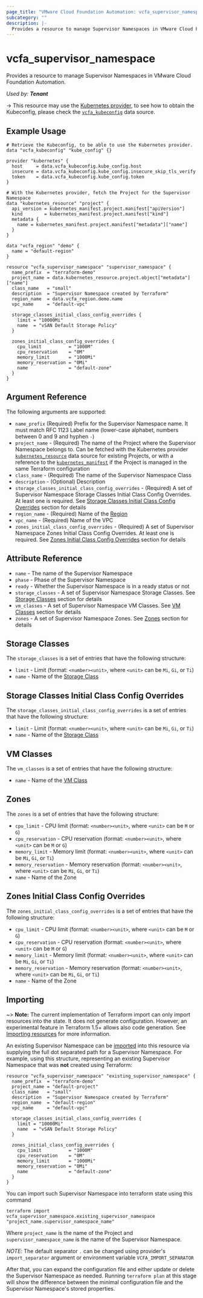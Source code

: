 ```yaml
---
page_title: "VMware Cloud Foundation Automation: vcfa_supervisor_namespace"
subcategory: ""
description: |-
  Provides a resource to manage Supervisor Namespaces in VMware Cloud Foundation Automation.
---
```


# vcfa_supervisor_namespace

Provides a resource to manage Supervisor Namespaces in VMware Cloud Foundation Automation.

_Used by: **Tenant**_

-> This resource may use the [Kubernetes provider](https://registry.terraform.io/providers/hashicorp/kubernetes),
to see how to obtain the Kubeconfig, please check the [`vcfa_kubeconfig`](/providers/vmware/vcfa/latest/docs/data-sources/kubeconfig) data source.

## Example Usage

```hcl
# Retrieve the Kubeconfig, to be able to use the Kubernetes provider.
data "vcfa_kubeconfig" "kube_config" {}

provider "kubernetes" {
  host     = data.vcfa_kubeconfig.kube_config.host
  insecure = data.vcfa_kubeconfig.kube_config.insecure_skip_tls_verify
  token    = data.vcfa_kubeconfig.kube_config.token
}

# With the Kubernetes provider, fetch the Project for the Supervisor Namespace
data "kubernetes_resource" "project" {
  api_version = kubernetes_manifest.project.manifest["apiVersion"]
  kind        = kubernetes_manifest.project.manifest["kind"]
  metadata {
    name = kubernetes_manifest.project.manifest["metadata"]["name"]
  }
}

data "vcfa_region" "demo" {
  name = "default-region"
}

resource "vcfa_supervisor_namespace" "supervisor_namespace" {
  name_prefix  = "terraform-demo"
  project_name = data.kubernetes_resource.project.object["metadata"]["name"]
  class_name   = "small"
  description  = "Supervisor Namespace created by Terraform"
  region_name  = data.vcfa_region.demo.name
  vpc_name     = "default-vpc"

  storage_classes_initial_class_config_overrides {
    limit = "10000Mi"
    name  = "vSAN Default Storage Policy"
  }

  zones_initial_class_config_overrides {
    cpu_limit          = "1000M"
    cpu_reservation    = "0M"
    memory_limit       = "1000Mi"
    memory_reservation = "0Mi"
    name               = "default-zone"
  }
}
```

## Argument Reference

The following arguments are supported:

- `name_prefix` (Required) Prefix for the Supervisor Namespace name. It must match RFC 1123 Label name (lower-case alphabet,
  numbers between 0 and 9 and hyphen `-`)
- `project_name` - (Required) The name of the Project where the Supervisor Namespace belongs to. Can be fetched
  with the Kubernetes provider [`kubernetes_resource`](https://registry.terraform.io/providers/hashicorp/kubernetes/latest/docs/data-sources/resource) data source
  for existing Projects, or with a reference to the [`kubernetes_manifest`](https://registry.terraform.io/providers/hashicorp/kubernetes/latest/docs/resources/manifest)
  if the Project is managed in the same Terraform configuration
- `class_name` - (Required) The name of the Supervisor Namespace Class
- `description` - (Optional) Description
- `storage_classes_initial_class_config_overrides` - (Required) A set of Supervisor Namespace Storage Classes Initial Class Config Overrides. At least one is required. See [Storage Classes Initial Class Config Overrides](#storage-classes-initial-class-config-overrides) section for details
- `region_name` - (Required) Name of the [Region](/providers/vmware/vcfa/latest/docs/data-sources/region)
- `vpc_name` - (Required) Name of the VPC
- `zones_initial_class_config_overrides` - (Required) A set of Supervisor Namespace Zones Initial Class Config Overrides. At least one is required. See [Zones Initial Class Config Overrides](#zones-initial-class-config-overrides) section for details

## Attribute Reference

- `name` - The name of the Supervisor Namespace
- `phase` - Phase of the Supervisor Namespace
- `ready` - Whether the Supervisor Namespace is in a ready status or not
- `storage_classes` - A set of Supervisor Namespace Storage Classes. See [Storage Classes](#storage-classes) section for details
- `vm_classes` - A set of Supervisor Namespace VM Classes. See [VM Classes](#vm-classes) section for details
- `zones` - A set of Supervisor Namespace Zones. See [Zones](#zones) section for details

<a id="storage-classes"></a>
## Storage Classes

The `storage_classes` is a set of entries that have the following structure:

- `limit` - Limit (format: `<number><unit>`, where `<unit>` can be `Mi`, `Gi`, or `Ti`)
- `name` - Name of the [Storage Class](/providers/vmware/vcfa/latest/docs/data-sources/storage_class)

<a id="storage-classes-initial-class-config-overrides"></a>
## Storage Classes Initial Class Config Overrides

The `storage_classes_initial_class_config_overrides` is a set of entries that have the following structure:

- `limit` - Limit (format: `<number><unit>`, where `<unit>` can be `Mi`, `Gi`, or `Ti`)
- `name` - Name of the [Storage Class](/providers/vmware/vcfa/latest/docs/data-sources/storage_class)

<a id="vm-classes"></a>
## VM Classes

The `vm_classes` is a set of entries that have the following structure:

- `name` - Name of the [VM Class](/providers/vmware/vcfa/latest/docs/data-sources/region_vm_class)

<a id="zones"></a>
## Zones

The `zones` is a set of entries that have the following structure:

- `cpu_limit` - CPU limit (format: `<number><unit>`, where `<unit>` can be `M` or `G`)
- `cpu_reservation` - CPU reservation (format: `<number><unit>`, where `<unit>` can be `M` or `G`)
- `memory_limit` - Memory limit (format: `<number><unit>`, where `<unit>` can be `Mi`, `Gi`, or `Ti`)
- `memory_reservation` - Memory reservation (format: `<number><unit>`, where `<unit>` can be `Mi`, `Gi`, or `Ti`)
- `name` - Name of the Zone

<a id="zones-initial-class-config-overrides"></a>
## Zones Initial Class Config Overrides

The `zones_initial_class_config_overrides` is a set of entries that have the following structure:

- `cpu_limit` - CPU limit (format: `<number><unit>`, where `<unit>` can be `M` or `G`)
- `cpu_reservation` - CPU reservation (format: `<number><unit>`, where `<unit>` can be `M` or `G`)
- `memory_limit` - Memory limit (format: `<number><unit>`, where `<unit>` can be `Mi`, `Gi`, or `Ti`)
- `memory_reservation` - Memory reservation (format: `<number><unit>`, where `<unit>` can be `Mi`, `Gi`, or `Ti`)
- `name` - Name of the Zone

## Importing

~> **Note:** The current implementation of Terraform import can only import resources into the
state. It does not generate configuration. However, an experimental feature in Terraform 1.5+ allows
also code generation. See [Importing resources][importing-resources] for more information.

An existing Supervisor Namespace can be [imported][docs-import] into this resource via supplying the full dot separated path for a Supervisor Namespace.
For example, using this structure, representing an existing Supervisor Namespace that was **not** created using Terraform:

```hcl
resource "vcfa_supervisor_namespace" "existing_supervisor_namespace" {
  name_prefix  = "terraform-demo"
  project_name = "default-project"
  class_name   = "small"
  description  = "Supervisor Namespace created by Terraform"
  region_name  = "default-region"
  vpc_name     = "default-vpc"

  storage_classes_initial_class_config_overrides {
    limit = "10000Mi"
    name  = "vSAN Default Storage Policy"
  }

  zones_initial_class_config_overrides {
    cpu_limit          = "1000M"
    cpu_reservation    = "0M"
    memory_limit       = "1000Mi"
    memory_reservation = "0Mi"
    name               = "default-zone"
  }
}
```

You can import such Supervisor Namespace into terraform state using this command

```
terraform import vcfa_supervisor_namespace.existing_supervisor_namespace "project_name.supervisor_namespace_name"
```

Where `project_name` is the name of the Project and `supervisor_namespace_name` is the name of the Supervisor Namespace.

_NOTE_: The default separator `.` can be changed using provider's `import_separator` argument or environment variable `VCFA_IMPORT_SEPARATOR`

After that, you can expand the configuration file and either update or delete the Supervisor Namespace as needed.
Running `terraform plan` at this stage will show the difference between the minimal configuration file and the Supervisor Namespace's stored properties.

[docs-import]: https://www.terraform.io/docs/import
[importing-resources]: /providers/vmware/vcfa/latest/docs/guides/importing_resources